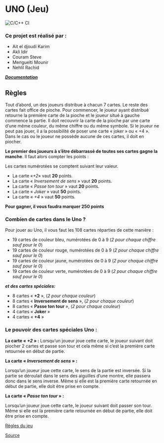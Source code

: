 
# UNO (Jeu)

![C/C++ CI](https://github.com/Zevest/UNO/workflows/C/C++%20CI/badge.svg)

### Ce projet est réalisé par :

  * Ait el djoudi Karim
  * Akli Idir
  * Couram Steve
  * Menguelti Mounir
  * Nehlil Rachid

[__*Documentation*__](https://zevest.github.io/UNO)

## Règles
  Tout d’abord, un des joueurs distribue à chacun 7 cartes. Le reste des cartes fait office de pioche. Pour commencer, le joueur ayant distribué retourne la première carte de la pioche et le joueur situé à gauche commence la partie. Il doit recouvrir la carte de la pioche par une carte d’une même couleur, du même chiffre ou du même symbole. Si le joueur ne peut pas jouer, il a la possibilité de poser une carte « joker » ou « +4 ». Dans le cas ou le joueur ne possède aucune de ces cartes, il doit en piocher.

  __Le premier des joueurs à s’être débarrassé de toutes ses cartes gagne la manche__. Il faut alors compter les points :

  Les cartes numérotées se comptent suivant leur valeur.
  * La carte «*+2*» vaut __20__ points.
  * La carte « *Inversement de sens* » vaut __20__ points.
  * La carte « *Passe ton tour* » vaut __20__ points.
  * La carte « *Joker* » vaut __50__ points.
  * La carte « *+4* » vaut __50__ points.

  __Pour gagner, il vous faudra marquer 250 points__

### Combien de cartes dans le Uno ?

Pour jouer au Uno, il vous faut les 108 cartes réparties de cette manière :

  *  19 cartes de couleur bleu, numérotées de 0 à 9 (*2 pour chaque chiffre sauf pour le 0*)
  *  19 cartes de couleur rouge, numérotées de 0 à 9 (*2 pour chaque chiffre sauf pour le 0*)
  *  19 cartes de couleur jaune, numérotées de 0 à 9 (*2 pour chaque chiffre sauf pour le 0*)
  *  19 cartes de couleur verte, numérotées de 0 à 9 (*2 pour chaque chiffre sauf pour le 0*)

*__et des cartes spéciales:__*

  * 8 cartes « __+2__ », (*2 pour chaque couleur*)
  * 8 cartes « __Inversement de sens__ », (*2 pour chaque couleur*)
  * 8 cartes « __Passe ton tour__ », (*2 pour chaque couleur*)
  * 4 cartes « __Joker__ »
  * 4 cartes « __+4__ »

###  Le pouvoir des cartes spéciales Uno :

__La carte « *+2* » :__
Lorsqu’un joueur joue cette carte, le joueur suivant doit piocher 2 cartes et passe son tour et cela même si c’est la première carte retournée en début de partie.

__La carte « *Inversement de sens* » :__

  Lorsqu’un joueur joue cette carte, le sens de la partie est inversée. Si la partie se déroulait dans le sens des aiguilles d’une montre, elle passera donc dans le sens inverse. Même si elle est la première carte retournée en début de partie, elle doit être prise en compte.

__La carte « *Passe ton tour* » :__

  Lorsqu’un joueur joue cette carte, le joueur suivant doit passer son tour. Même si elle est la première carte retournée en début de partie, elle doit être prise en compte.

[Règles du jeu](https://www.regles-de-jeux.com/regle-du-uno/)

[Source](https://github.com/Zevest/UNO)
